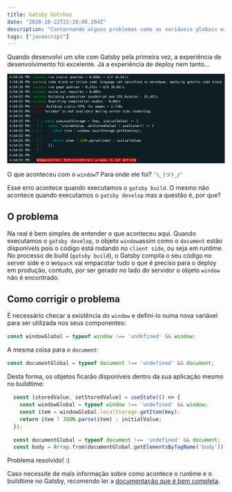 ```yaml
---
title: Gatsby Gotchas
date: "2020-10-22T22:10:00.284Z"
description: "Contornando alguns problemas como as variáveis globais window ou document retornando undefined no Gatsby"
tags: ["javascript"]
---
```


Quando desenvolvi um site com Gatsby pela primeira vez, a experiência de desenvolvimento foi excelente. Já a experiência de deploy nem tanto...

![window is not defined](./deploy-error.jpg)

O que aconteceu com o `window`? Para onde ele foi? `¯\_(ツ)_/¯`

Esse erro acontece quando executamos o `gatsby build`. O mesmo não acontece quando executamos o `gatsby develop` mas a questão é, por que?

## O problema

Na real é bem simples de entender o que aconteceu aqui. Quando executamos o `gatsby develop`, o objeto `window`assim como o `document` estão disponívels pois o código está rodando no `client side`, ou seja em runtime. No processo de build (`gatsby build`), o Gatsby compila o seu código no server side e o `Webpack` vai empacotar tudo o que é preciso para o deploy em produção, contudo, por ser gerado no lado do servidor o objeto `window` não é encontrado.

## Como corrigir o problema

É necessário checar a existência do `window` e definí-lo numa nova variável para ser utilizada nos seus componentes:

```javascript
const windowGlobal = typeof window !== 'undefined' && window;
```

A mesma coisa para o `document`:

```javascript
const documentGlobal = typeof document !== 'undefined' && document;
```

Desta forma, os objetos ficarão disponíveis dentro da sua aplicação mesmo no buildtime:

```javascript
  const [storedValue, setStoredValue] = useState(() => {
    const windowGlobal = typeof window !== 'undefined' && window;
    const item = windowGlobal.localStorage.getItem(key);
    return item ? JSON.parse(item) : initialValue;
  });
```

```javascript
  const documentGlobal = typeof document !== 'undefined' && document;
  const body = Array.from(documentGlobal.getElementsByTagName('body'))[0];
```

Problema resolvido! :)

Caso necessite de mais informação sobre como acontece o runtime e o buildtime no Gatsby, recomendo ler a [documentação que é bem completa](https://www.gatsbyjs.com/docs/debugging-html-builds/).

